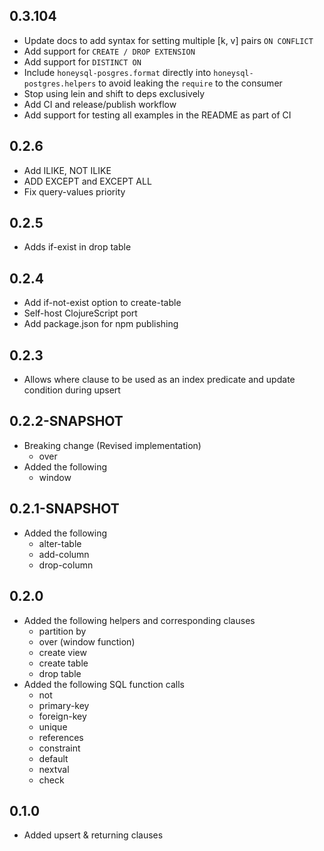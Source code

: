 ## 0.3.104
- Update docs to add syntax for setting multiple [k, v] pairs `ON CONFLICT`
- Add support for `CREATE / DROP EXTENSION`
- Add support for `DISTINCT ON`
- Include `honeysql-posgres.format` directly into `honeysql-postgres.helpers` to avoid leaking the `require` to the consumer
- Stop using lein and shift to deps exclusively
- Add CI and release/publish workflow
- Add support for testing all examples in the README as part of CI

## 0.2.6
- Add ILIKE, NOT ILIKE
- ADD EXCEPT and EXCEPT ALL
- Fix query-values priority

## 0.2.5
- Adds if-exist in drop table

## 0.2.4
- Add if-not-exist option to create-table
- Self-host ClojureScript port
- Add package.json for npm publishing

## 0.2.3
- Allows where clause to be used as an index predicate and update condition during upsert

## 0.2.2-SNAPSHOT
- Breaking change (Revised implementation)
  - over
- Added the following
  - window

## 0.2.1-SNAPSHOT
- Added the following
  - alter-table
  - add-column
  - drop-column

## 0.2.0
- Added the following helpers and corresponding clauses
  - partition by
  - over (window function)
  - create view
  - create table
  - drop table
- Added the following SQL function calls
  - not
  - primary-key
  - foreign-key
  - unique
  - references
  - constraint
  - default
  - nextval
  - check

## 0.1.0
- Added upsert & returning clauses
